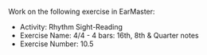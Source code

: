 Work on the following exercise in EarMaster:
- Activity: Rhythm Sight-Reading
- Exercise Name: 4/4 - 4 bars: 16th, 8th & Quarter notes
- Exercise Number: 10.5
